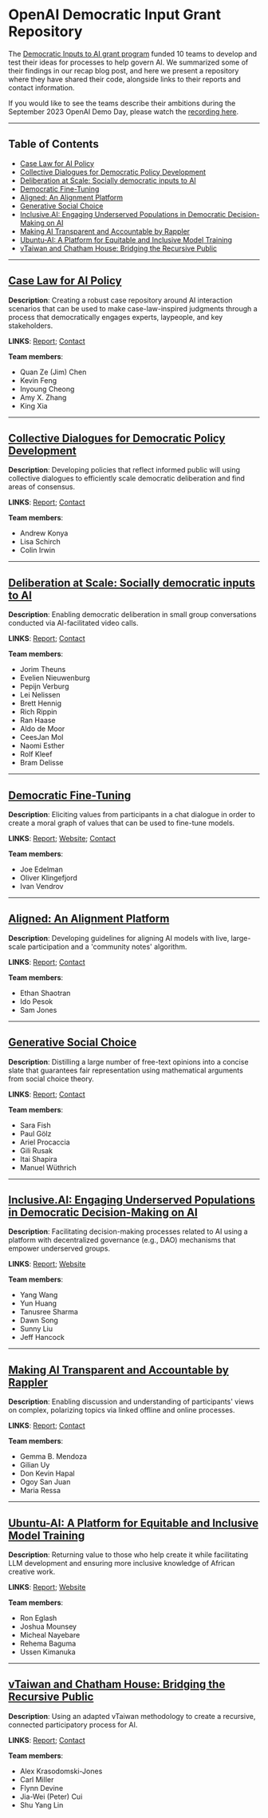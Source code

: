 # OpenAI Democratic Input Grant Repository

The [Democratic Inputs to AI grant program](https://openai.com/blog/democratic-inputs-to-ai) funded 10 teams to develop and test their ideas for processes to help govern AI. We summarized some of their findings in our recap blog post, and here we present a repository where they have shared their code, alongside links to their reports and contact information.

If you would like to see the teams describe their ambitions during the September 2023 OpenAI Demo Day, please watch the [recording here](https://vimeo.com/875039398/c777de0595).

---

## Table of Contents

- [Case Law for AI Policy](#case-law-for-ai-policy)
- [Collective Dialogues for Democratic Policy Development](#collective-dialogues-for-democratic-policy-development)
- [Deliberation at Scale: Socially democratic inputs to AI](#deliberation-at-scale-socially-democratic-inputs-to-ai)
- [Democratic Fine-Tuning](#democratic-fine-tuning)
- [Aligned: An Alignment Platform](#aligned-an-alignment-platform)
- [Generative Social Choice](#generative-social-choice)
- [Inclusive.AI: Engaging Underserved Populations in Democratic Decision-Making on AI](#inclusiveai-engaging-underserved-populations-in-democratic-decision-making-on-ai)
- [Making AI Transparent and Accountable by Rappler](#making-ai-transparent-and-accountable-by-rappler)
- [Ubuntu-AI: A Platform for Equitable and Inclusive Model Training](#ubuntu-ai-a-platform-for-equitable-and-inclusive-model-training)
- [vTaiwan and Chatham House: Bridging the Recursive Public](#vtaiwan-and-chatham-house-bridging-the-recursive-public)

---

## [Case Law for AI Policy](https://github.com/openai/democratic-inputs/tree/main/projects/case_law_for_ai_policy)

**Description**: Creating a robust case repository around AI interaction scenarios that can be used to make case-law-inspired judgments through a process that democratically engages experts, laypeople, and key stakeholders.

**LINKS**: [Report](https://social.cs.washington.edu/case-law-ai-policy/); [Contact](mailto:sfl-case-law@cs.washington.edu)


**Team members**:
- Quan Ze (Jim) Chen
- Kevin Feng
- Inyoung Cheong
- Amy X. Zhang
- King Xia

---

## [Collective Dialogues for Democratic Policy Development](https://github.com/openai/democratic-inputs/tree/main/projects/collective_dialogues_for_democratic_input)

**Description**: Developing policies that reflect informed public will using collective dialogues to efficiently scale democratic deliberation and find areas of consensus.

**LINKS**: [Report](https://arxiv.org/pdf/2311.02242.pdf); [Contact](mailto:andrew@remesh.org)

**Team members**:
- Andrew Konya
- Lisa Schirch
- Colin Irwin


---

## [Deliberation at Scale: Socially democratic inputs to AI](https://github.com/openai/democratic-inputs/tree/main/projects/deliberation_at_scale)

**Description**: Enabling democratic deliberation in small group conversations conducted via AI-facilitated video calls.

**LINKS**: [Report](https://findcommonground.online/top-level-pages/final-report-democratic-inputs-to-ai); [Contact](https://findcommonground.online/top-level-pages/contact-us)

**Team members**:
- Jorim Theuns
- Evelien Nieuwenburg
- Pepijn Verburg
- Lei Nelissen
- Brett Hennig
- Rich Rippin
- Ran Haase
- Aldo de Moor
- CeesJan Mol
- Naomi Esther
- Rolf Kleef
- Bram Delisse


---

## [Democratic Fine-Tuning](https://github.com/openai/democratic-inputs/tree/main/projects/democratic_fine_tuning)

**Description**: Eliciting values from participants in a chat dialogue in order to create a moral graph of values that can be used to fine-tune models.

**LINKS**: [Report](https://meaningalignment.substack.com/p/the-first-moral-graph); [Website](https://www.meaningalignment.org/); [Contact](mailto:hello@meaningalignment.org)

**Team members**:
- Joe Edelman
- Oliver Klingefjord
- Ivan Vendrov


---

## [Aligned: An Alignment Platform](https://github.com/openai/democratic-inputs/tree/main/projects/Aligned-Platform-EnergizeAI)

**Description**: Developing guidelines for aligning AI models with live, large-scale participation and a 'community notes' algorithm.

**LINKS**: [Report](https://energize.ai/openai/); [Contact](mailto:energize.ai)

**Team members**:
- Ethan Shaotran
- Ido Pesok
- Sam Jones


---

## [Generative Social Choice](https://github.com/openai/democratic-inputs/tree/main/projects/generative_social_choice)

**Description**: Distilling a large number of free-text opinions into a concise slate that guarantees fair representation using mathematical arguments from social choice theory.

**LINKS**: [Report](http://tinyurl.com/gensocopenaireport); [Contact](mailto:manuel.wuthrich@pm.me)

**Team members**:
- Sara Fish
- Paul Gölz
- Ariel Procaccia
- Gili Rusak
- Itai Shapira
- Manuel Wüthrich


---

## [Inclusive.AI: Engaging Underserved Populations in Democratic Decision-Making on AI](https://github.com/openai/democratic-inputs/tree/main/projects/inclusive_ai_a_chatgpt_plugin_and_dao_to_engage_marginalized_groups_in_ai)

**Description**: Facilitating decision-making processes related to AI using a platform with decentralized governance (e.g., DAO) mechanisms that empower underserved groups.

**LINKS**: [Report](https://socialcomputing.web.illinois.edu/images/Report-InclusiveAI.pdf); [Website](https://socialcomputing.web.illinois.edu/inclusiveai.html)

**Team members**:
- Yang Wang
- Yun Huang
- Tanusree Sharma
- Dawn Song
- Sunny Liu
- Jeff Hancock


---

## [Making AI Transparent and Accountable by Rappler](https://github.com/openai/democratic-inputs/tree/main/projects/making_ai_transparent_and_accountable)

**Description**: Enabling discussion and understanding of participants' views on complex, polarizing topics via linked offline and online processes.

**LINKS**: [Report](https://www.rappler.com/technology/features/generative-ai-use-enriching-democratic-consultations/); [Contact](mailto:openai-experiments@rappler.com)

**Team members**:
- Gemma B. Mendoza
- Gilian Uy
- Don Kevin Hapal
- Ogoy San Juan
- Maria Ressa


---

## [Ubuntu-AI: A Platform for Equitable and Inclusive Model Training](https://github.com/openai/democratic-inputs/tree/main/projects/Ubuntu_AI_a_platform_for_equitable_and_inclusive_model_training)

**Description**: Returning value to those who help create it while facilitating LLM development and ensuring more inclusive knowledge of African creative work.

**LINKS**: [Report](https://www.researchgate.net/publication/374870830_Interim_Report_for_Ubuntu-AI_A_Bottom-up_Approach_to_More_Democratic_and_Equitable_Training_and_Outcomes_for_Machine_Learning); [Website](https://generativejustice.org/)

**Team members**:
- Ron Eglash
- Joshua Mounsey
- Micheal Nayebare
- Rehema Baguma
- Ussen Kimanuka


---

## [vTaiwan and Chatham House: Bridging the Recursive Public](https://github.com/openai/democratic-inputs/tree/main/projects/vtaiwan_and_chatham_house_bridging_the_recursive_public)
**Description**: Using an adapted vTaiwan methodology to create a recursive, connected participatory process for AI.

**LINKS**: [Report](https://vtaiwan-openai-2023.vercel.app/Report_%20Recursive%20Public.pdf); [Contact](https://www.recursivepublic.com/)

**Team members**:
- Alex Krasodomski-Jones
- Carl Miller
- Flynn Devine
- Jia-Wei (Peter) Cui
- Shu Yang Lin


